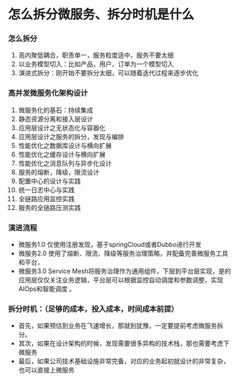 # 怎么拆分微服务、拆分时机是什么

### 怎么拆分

1. 高内聚低耦合，职责单一，服务粒度适中，服务不要太细
1. 以业务模型切入：比如产品，用户，订单为一个模型切入
1. 演进式拆分：刚开始不要拆分太细，可以随着迭代过程来逐步优化

### 高并发微服务化架构设计
1. 微服务化的基石：持续集成
1. 静态资源分离和接入层设计
1. 应用层设计之无状态化与容器化
1. 应用层设计之服务的拆分，发现与编排
1. 性能优化之数据库设计与横向扩展
1. 性能优化之缓存设计与横向扩展
1. 性能优化之消息队列与异步化设计
1. 服务的熔断，降级，限流设计
1. 配置中心的设计与实践
1. 统一日志中心与实践
1. 全链路应用监控实践
1. 服务的全链路压测实践

### 演进流程
- 微服务1.0 仅使用注册发现，基于springCloud或者Dubbo进行开发
- 微服务2.0 使用了熔断、限流、降级等服务治理策略，并配备完善微服务工具和平台，
- 微服务3.0 Service Mesh将服务治理作为通用组件，下层到平台层实现，是的应用层仅仅关注业务逻辑，平台层可以根据监控自动调度和参数调整，实现AIOps和智能调度 。

### 拆分时机：（足够的成本，投入成本，时间成本前提）


- 首先，如果预估到业务在飞速增长，那就别犹豫，一定要提前考虑微服务拆分。
- 其次，如果在设计架构的时候，发现需要很多异构的技术栈，那也需要考虑下微服务
- 最后，如果公司技术基础设施非常完备，对应的业务起初就设计的非常复杂，也可以直接上微服务